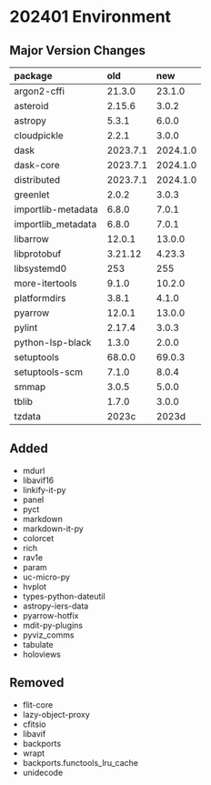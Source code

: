 # 202401 Environment

## Major Version Changes

| package            | old      | new      |
| :----------------- | :------- | :------- |
| argon2-cffi        | 21.3.0   | 23.1.0   |
| asteroid           | 2.15.6   | 3.0.2    |
| astropy            | 5.3.1    | 6.0.0    |
| cloudpickle        | 2.2.1    | 3.0.0    |
| dask               | 2023.7.1 | 2024.1.0 |
| dask-core          | 2023.7.1 | 2024.1.0 |
| distributed        | 2023.7.1 | 2024.1.0 |
| greenlet           | 2.0.2    | 3.0.3    |
| importlib-metadata | 6.8.0    | 7.0.1    |
| importlib_metadata | 6.8.0    | 7.0.1    |
| libarrow           | 12.0.1   | 13.0.0   |
| libprotobuf        | 3.21.12  | 4.23.3   |
| libsystemd0        | 253      | 255      |
| more-itertools     | 9.1.0    | 10.2.0   |
| platformdirs       | 3.8.1    | 4.1.0    |
| pyarrow            | 12.0.1   | 13.0.0   |
| pylint             | 2.17.4   | 3.0.3    |
| python-lsp-black   | 1.3.0    | 2.0.0    |
| setuptools         | 68.0.0   | 69.0.3   |
| setuptools-scm     | 7.1.0    | 8.0.4    |
| smmap              | 3.0.5    | 5.0.0    |
| tblib              | 1.7.0    | 3.0.0    |
| tzdata             | 2023c    | 2023d    |

## Added

- mdurl
- libavif16
- linkify-it-py
- panel
- pyct
- markdown
- markdown-it-py
- colorcet
- rich
- rav1e
- param
- uc-micro-py
- hvplot
- types-python-dateutil
- astropy-iers-data
- pyarrow-hotfix
- mdit-py-plugins
- pyviz_comms
- tabulate
- holoviews


## Removed

- flit-core
- lazy-object-proxy
- cfitsio
- libavif
- backports
- wrapt
- backports.functools_lru_cache
- unidecode
